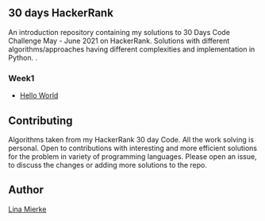## 30 days HackerRank

An introduction repository containing my solutions to 30 Days Code Challenge May - June 2021 on HackerRank. Solutions with different algorithms/approaches having different complexities and implementation in Python. .





### Week1

* [Hello World](https://github.com/LinaMierke/30daycode/blob/main/day0.py)

## Contributing
Algorithms taken from my HackerRank 30 day Code. All the work solving is personal. Open to contributions with interesting and more efficient solutions for the problem in variety of programming languages. Please open an issue, to discuss the changes or adding more solutions to the repo.

## Author
[Lina Mierke](https://www.linamierke.com)